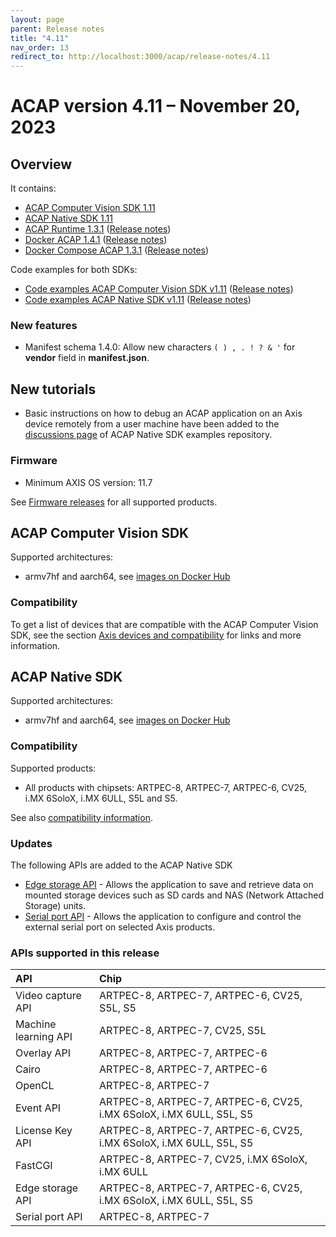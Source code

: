 ```yaml
---
layout: page
parent: Release notes
title: "4.11"
nav_order: 13
redirect_to: http://localhost:3000/acap/release-notes/4.11
---
```


# ACAP version 4.11 – November 20, 2023

## Overview

It contains:

- [ACAP Computer Vision SDK 1.11](#acap-computer-vision-sdk)
- [ACAP Native SDK 1.11](#acap-native-sdk)
- [ACAP Runtime 1.3.1](https://github.com/AxisCommunications/acap-runtime/tree/1.3.1)
  ([Release notes](https://github.com/AxisCommunications/acap-runtime/releases/tag/1.3.1))
- [Docker ACAP 1.4.1](https://github.com/AxisCommunications/docker-acap/tree/1.4.1)
  ([Release notes](https://github.com/AxisCommunications/docker-acap/releases/tag/1.4.1))
- [Docker Compose ACAP 1.3.1](https://github.com/AxisCommunications/docker-compose-acap/tree/1.3.1)
  ([Release notes](https://github.com/AxisCommunications/docker-compose-acap/releases/tag/1.3.1))

Code examples for both SDKs:

- [Code examples ACAP Computer Vision SDK v1.11](https://github.com/AxisCommunications/acap-computer-vision-sdk-examples/tree/v1.11)
  ([Release notes](https://github.com/AxisCommunications/acap-computer-vision-sdk-examples/releases/tag/v1.11))
- [Code examples ACAP Native SDK v1.11](https://github.com/AxisCommunications/acap-native-sdk-examples/tree/v1.11)
  ([Release notes](https://github.com/AxisCommunications/acap-native-sdk-examples/releases/tag/v1.11))

### New features

- Manifest schema 1.4.0: Allow new characters `( ) , . ! ? & '` for **vendor** field in **manifest.json**.

## New tutorials

- Basic instructions on how to debug an ACAP application on an Axis device remotely from a user machine have been added to the [discussions page](https://github.com/AxisCommunications/acap-native-sdk-examples/discussions/145) of ACAP Native SDK examples repository.

### Firmware

- Minimum AXIS OS version: 11.7

See [Firmware releases](https://www.axis.com/support/firmware) for all supported products.

## ACAP Computer Vision SDK

Supported architectures:

- armv7hf and aarch64, see [images on Docker Hub](https://hub.docker.com/r/axisecp/acap-computer-vision-sdk)

### Compatibility

To get a list of devices that are compatible with the ACAP Computer Vision SDK, see the section [Axis devices and compatibility](../axis-devices-and-compatibility/index#acap-computer-vision-sdk-hardware-compatibility) for links and more information.

## ACAP Native SDK

Supported architectures:

- armv7hf and aarch64, see [images on Docker Hub](https://hub.docker.com/r/axisecp/acap-native-sdk)

### Compatibility

Supported products:

- All products with chipsets: ARTPEC-8, ARTPEC-7, ARTPEC-6, CV25, i.MX 6SoloX, i.MX 6ULL, S5L and S5.

See also [compatibility information](../axis-devices-and-compatibility).

### Updates

The following APIs are added to the ACAP Native SDK

- [Edge storage API](../api/native-sdk-api#edge-storage-api) - Allows the application to save and retrieve data on mounted storage devices such as SD cards and NAS (Network Attached Storage) units.
- [Serial port API](../api/native-sdk-api#serial-port-api) - Allows the application to configure and control the external serial port on selected Axis products.

### APIs supported in this release

API                  | Chip
:--                  | :--
Video capture API    | ARTPEC-8, ARTPEC-7, ARTPEC-6, CV25, S5L, S5
Machine learning API | ARTPEC-8, ARTPEC-7, CV25, S5L
Overlay API          | ARTPEC-8, ARTPEC-7, ARTPEC-6
Cairo                | ARTPEC-8, ARTPEC-7, ARTPEC-6
OpenCL               | ARTPEC-8, ARTPEC-7
Event API            | ARTPEC-8, ARTPEC-7, ARTPEC-6, CV25, i.MX 6SoloX, i.MX 6ULL, S5L, S5
License Key API      | ARTPEC-8, ARTPEC-7, ARTPEC-6, CV25, i.MX 6SoloX, i.MX 6ULL, S5L, S5
FastCGI              | ARTPEC-8, ARTPEC-7, CV25, i.MX 6SoloX, i.MX 6ULL
Edge storage API     | ARTPEC-8, ARTPEC-7, ARTPEC-6, CV25, i.MX 6SoloX, i.MX 6ULL, S5L, S5
Serial port API      | ARTPEC-8, ARTPEC-7

